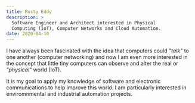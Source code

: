 ```yaml
---
title: Rusty Eddy
description: >
  Software Engineer and Architect interested in Physical
  Computing (IoT), Computer Networks and Cloud Automation.
date: 2020-04-10
---
```


I have always been fascinated with the idea that computers could
_"talk"_ to one another (computer networking) and now I am even more
interested in the concept that little tiny computers can observe and
alter the real or _"physical"_ world (IoT).

It is my goal to apply my knowledge of software and electronic
communications to help improve this world. I am particularly
interested in enviromnmental and industrial automation projects.

<!--  LocalWords:  IoT
 -->
